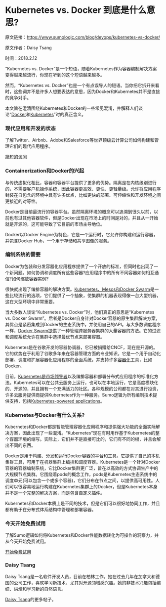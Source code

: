 # Kubernetes vs. Docker 到底是什么意思?

原文链接：https://www.sumologic.com/blog/devops/kubernetes-vs-docker/

原文作者：Daisy Tsang

时间：2018.2.12

“Kubernetes vs. Docker”是一个短语，随着Kubernetes作为容器编制解决方案变得越来越流行，你现在听到的这个短语越来越多。

然而，“Kubernetes vs. Docker”也是一个有点误导人的短语。当你把它拆开来看时，这些词并不是许多人想要表达的意思，因为Docker和Kubernetes并不是直接的竞争对手。

本文旨在澄清围绕Kubernetes和Docker的一些常见混淆，并解释人们谈论“[Docker](https://www.sumologic.com/insight/what-s-docker/)和[Kubernetes](https://www.sumologic.com/insight/what-s-kubernetes/)”时的真正含义。

### 现代应用和开发的状态

了解Twitter、Airbnb、Adobe和Salesforce等世界顶级云计算公司如何构建和管理它们的现代应用程序。

[简短的访问](https://www.sumologic.com/brief/state-modern-apps-report/)

### Containerization和Docker的兴起

与传统虚拟化相比，容器和容器平台提供了更多的优势。隔离是在内核级别进行的，不需要客户机操作系统，因此容器更高效、更快、更轻量级。允许将应用程序封装在自包含的环境中具有许多优点，比如更快的部署、可伸缩性和开发环境之间更接近的对等性。

Docker是目前最流行的容器平台。虽然隔离环境的概念可以追溯到很久以前，以前也有过其他容器软件，但是Docker出现在市场上的时间是对的，并且从一开始就是开源的，这可能导致了它目前的市场主导地位。

Docker以Docker Engine为特色，它是一个运行时，它允许你构建和运行容器，并包含Docker Hub，一个用于存储和共享图像的服务。

### 编制系统的需要

Docker为包装和分发容器化应用程序提供了一个开放的标准，但同时也出现了一个新问题。如何协调和调度所有这些容器?应用程序中的所有不同容器如何相互通信?如何缩放容器实例?

很快就出现了编排容器的解决方案。[Kubernetes、Mesos和Docker Swarm](https://www.sumologic.com/insight/kubernetes-vs-mesos-vs-swarm/)是一些比较流行的选项，它们提供了一个抽象，使集群的机器表现得像一台大型机器，这在大型环境中非常重要。

当大多数人谈论“Kubernetes vs. Docker”时，他们真正的意思是“Kubernetes vs. Docker Swarm”。后者是Docker自身针对Docker容器的原生集群解决方案，其优点是紧密集成到Docker的生态系统中，并使用自己的API。与大多数调度程序一样，[Docker Swarm提供](https://www.sumologic.com/blog/configure-docker-cluster-using-swarm/)了一种管理跨服务器集群的大量容器的方法。它的过滤和调度系统允许在集群中选择最优节点来部署容器。

Kubernetes是在谷歌开发的容器协调器，它已被捐赠给CNCF，现在是开源的。它的优势在于利用了谷歌多年来在容器管理方面的专业知识。它是一个用于自动化部署、调度和扩展容器化应用程序的全面系统，并支持许多[容器化](https://www.sumologic.com/blog/how-containerizing-enables-devops/)工具，比如Docker。

目前，[Kubernetes是市场领导者](https://www.sumologic.com/blog/kubernets-development-trends/)以及编排容器和部署分布式应用程序的标准化方法。Kubernetes可以在公共云服务上运行，也可以在本地运行，它是高度模块化的、开源的，并且拥有一个充满活力的社区。各种规模的公司都在对其进行投资，许多云服务提供商提供Kubernetes作为一种服务。Sumo逻辑为所有编制技术提供支持，包括[Kubernetes-powered applications](https://www.sumologic.com/application/kubernetes/)。

### Kubernetes与Docker有什么关系?

Kubernetes和Docker都是智能管理容器化应用程序和提供强大功能的全面实际解决方案，因此出现了一些混淆。“Kubernetes”现在有时用作基于Kubernetes的整个容器环境的缩写。实际上，它们并不是直接可比的，它们有不同的根，并且会解出不同的东西。

Docker是用于构建、分发和运行Docker容器的平台和工具。它提供了自己的本机集群工具，可用于在机器集群上编排和调度容器。Kubernetes是一个针对Docker容器的容器编制系统，它比Docker集群更广泛，旨在以高效的方式协调生产中的大规模节点集群。它围绕着pods的概念工作，pods是Kubernetes生态系统中的调度单元(可以包含一个或多个容器)，它们分布在节点之间，以提供高可用性。人们可以很容易地运行构建在Kubernetes集群上的Docker，但是Kubernetes本身并不是一个完整的解决方案，而是包含自定义插件。

Kubernetes和Docker本质上是不同的技术，但是它们可以很好地协同工作，并且都有助于在分布式体系结构中管理和部署容器。

### 今天开始免费试用

了解Sumo逻辑如何将Kubernetes和Docker性能数据转化为可操作的洞察力，并从今天开始免费试用。

[开始免费试用](https://www.sumologic.com/sign-up/)

### Daisy Tsang

Daisy Tsang是一名软件开发人员，目前在柏林工作。她在过去几年在加拿大和德国的公司工作，喜欢学习新技术，尤其对开源领域感兴趣。她的非技术兴趣包括编织、烘焙和学习新的自然语言。

[Daisy Tsang](https://www.sumologic.com/resource/blog/author/dtsang/)的更多帖子。